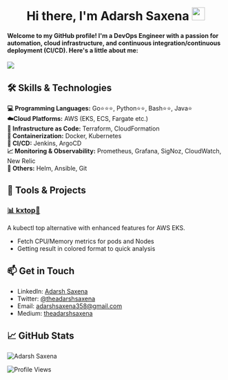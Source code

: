 <h1 align="center"> Hi there, I'm Adarsh Saxena <img src="https://raw.githubusercontent.com/MartinHeinz/MartinHeinz/master/wave.gif" width="30px"></h1>
<h4> Welcome to my GitHub profile! I'm a DevOps Engineer with a passion for automation, cloud infrastructure, and continuous integration/continuous deployment (CI/CD). Here's a little about me: </h4>
<!-- Banner -->
<img src="https://img.shields.io/badge/I_am_Looking_for_Opportunities-Available-brightgreen"/>

<h2>🛠 Skills & Technologies</h2>
<p><b>💻 Programming Languages:</b> Go⭐⭐⭐, Python⭐⭐, Bash⭐⭐, Java⭐</br>
<b>☁️Cloud Platforms:</b> AWS (EKS, ECS, Fargate etc.)<br>
<b>📜 Infrastructure as Code:</b> Terraform, CloudFormation</br>
<b>🐳 Containerization:</b> Docker, Kubernetes</br>
<b>🔄 CI/CD:</b> Jenkins, ArgoCD</br>
<b>📈 Monitoring & Observability:</b> Prometheus, Grafana, SigNoz, CloudWatch, New Relic</br>
<b>🔧 Others:</b> Helm, Ansible, Git</p>
<h2>🔧 Tools & Projects</h2>
<h3><a href="https://github.com/theadarshsaxena/kxtop">📊 kxtop🔗</a></h3>
<p>A kubectl top alternative with enhanced features for AWS EKS.</p>
<ul>
    <li>Fetch CPU/Memory metrics for pods and Nodes</li>
    <li>Getting result in colored format to quick analysis</li>
</ul>
<h2>📫 Get in Touch</h2>
<ul>
    <li>LinkedIn: <a href="https://linkedin.com/in/theadarshsaxena">Adarsh Saxena</a></li>
    <li>Twitter: <a href="https://x.com/TheAdarshSaxena">@theadarshsaxena</a></li>
    <li>Email: <a href="mailto:adarshsaxena358@gmail.com">adarshsaxena358@gmail.com</a></li>
    <li>Medium: <a href="https://theadarshsaxena.medium.com/">theadarshsaxena</a></li>
</ul>

<h2>📈 GitHub Stats</h2>
<p><img src="https://github-readme-stats.vercel.app/api?username=theadarshsaxena&show_icons=true&theme=radical" alt="Adarsh Saxena"></p>

![Profile Views](https://komarev.com/ghpvc/?username=theadarshsaxena&color=brightgreen)

